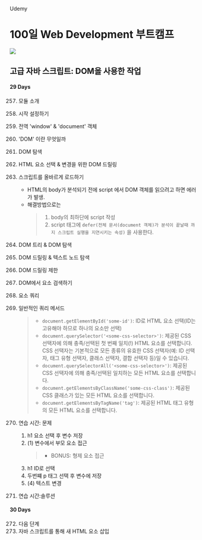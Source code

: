 Udemy

# 100일 Web Development 부트캠프

[<img src="https://img.shields.io/badge/github-%23121011.svg?style=for-the-badge&logo=github&logoColor=white" />](https://github.com/academind/100-days-of-web-development/)

## 고급 자바 스크립트: DOM을 사용한 작업

#### 29 Days

257. 모듈 소개
258. 시작 설정하기
259. 전역 'window' & 'document' 객체
260. 'DOM' 이란 무엇일까
261. DOM 탐색
262. HTML 요소 선택 & 변경을 위한 DOM 드릴링
263. 스크립트를 올바르게 로드하기

     - HTML의 body가 분석되기 전에 script 에서 DOM 객체를 읽으려고 하면 에러가 발생.
     - 해결방법으로는
       > 1. body의 최하단에 script 작성
       > 2. script 태그에 `defer(전체 문서(document 객체)가 분석이 끝날때 까지 스크립트 실행을 지연시키는 속성)` 을 사용한다.

264. DOM 트리 & DOM 탐색
265. DOM 드릴링 & 텍스트 노드 탐색
266. DOM 드릴링 제한
267. DOM에서 요소 검색하기
268. 요소 쿼리
269. 일반적인 쿼리 메서드

     > - `document.getElementById('some-id')`: ID로 HTML 요소 선택(ID는 고유해야 하므로 하나의 요소만 선택)
     > - `document.querySelector('<some-css-selector>')`: 제공된 CSS 선택자에 의해 충족/선택된 첫 번째 일치(!) HTML 요소를 선택합니다. CSS 선택자는 기본적으로 모든 종류의 유효한 CSS 선택자(예: ID 선택자, 태그 유형 선택자, 클래스 선택자, 결합 선택자 등)일 수 있습니다.
     > - `document.querySelectorAll('<some-css-selector>')`: 제공된 CSS 선택자에 의해 충족/선택된 일치하는 모든 HTML 요소를 선택합니다.
     > - `document.getElementsByClassName('some-css-class')`: 제공된 CSS 클래스가 있는 모든 HTML 요소를 선택합니다.
     > - `document.getElementsByTagName('tag')`: 제공된 HTML 태그 유형의 모든 HTML 요소를 선택합니다.

270. 연습 시간: 문제

     1. h1 요소 선택 후 변수 저장
     2. (1) 변수에서 부모 요소 접근
        > - BONUS: 형제 요소 접근
     3. h1 ID로 선택
     4. 두번쨰 p 태그 선택 후 변수에 저장
     5. (4) 텍스트 변경

271. 연습 시간:솔루션

#### 30 Days

272. 다음 단계
273. 자바 스크립트를 통해 새 HTML 요소 삽입
